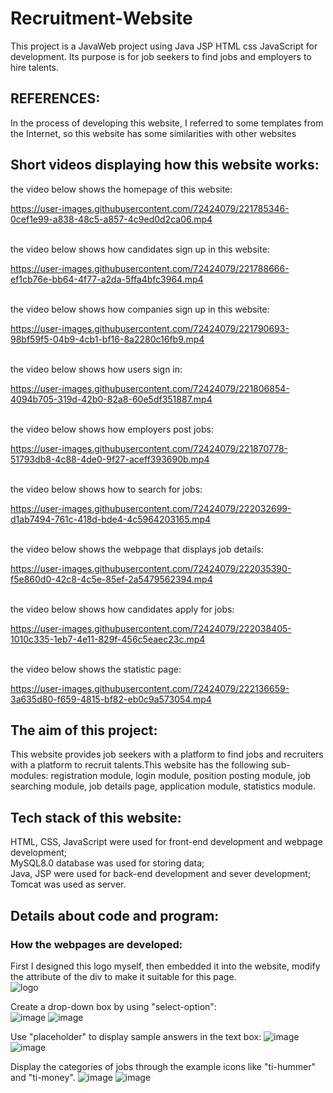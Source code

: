 # Recruitment-Website
This project is a JavaWeb project using Java JSP HTML css JavaScript for development. Its purpose is for job seekers to find jobs and employers to hire talents.<br>
## REFERENCES:
In the process of developing this website, I referred to some templates from the Internet, so this website has some similarities with other websites
## Short videos displaying how this website works:
the video below shows the homepage of this website:<br>

https://user-images.githubusercontent.com/72424079/221785346-0cef1e99-a838-48c5-a857-4c9ed0d2ca06.mp4

<br>the video below shows how candidates sign up in this website:<br>


https://user-images.githubusercontent.com/72424079/221788666-ef1cb76e-bb64-4f77-a2da-5ffa4bfc3964.mp4

<br>the video below shows how companies sign up in this website:<br>


https://user-images.githubusercontent.com/72424079/221790693-98bf59f5-04b9-4cb1-bf16-8a2280c16fb9.mp4

<br>the video below shows how users sign in:


https://user-images.githubusercontent.com/72424079/221806854-4094b705-319d-42b0-82a8-60e5df351887.mp4

<br>the video below shows how employers post jobs:


https://user-images.githubusercontent.com/72424079/221870778-51793db8-4c88-4de0-9f27-aceff393690b.mp4

<br>the video below shows how to search for jobs:


https://user-images.githubusercontent.com/72424079/222032699-d1ab7494-761c-418d-bde4-4c5964203165.mp4

<br>the video below shows the webpage that displays job details:


https://user-images.githubusercontent.com/72424079/222035390-f5e860d0-42c8-4c5e-85ef-2a5479562394.mp4


<br>the video below shows how candidates apply for jobs:



https://user-images.githubusercontent.com/72424079/222038405-1010c335-1eb7-4e11-829f-456c5eaec23c.mp4


<br>the video below shows the statistic page:


https://user-images.githubusercontent.com/72424079/222136659-3a635d80-f659-4815-bf82-eb0c9a573054.mp4


## The aim of this project:
This website provides job seekers with a platform to find jobs and recruiters with a platform to recruit talents.This website has the following sub-modules: registration module, login module, position posting module, job searching module, job details page, application module, statistics module.
## Tech stack of this website:
HTML, CSS, JavaScript were used for front-end development and webpage development;<br>
MySQL8.0 database was used for storing data;<br>
Java, JSP were used for back-end development and sever development;<br>
Tomcat was used as server.
## Details about code and program:
### How the webpages are developed:
First I designed this logo myself, then embedded it into the website, modify the attribute of the div to make it suitable for this page. <br>
![logo](https://user-images.githubusercontent.com/72424079/224461223-4cb59297-1e5f-4f65-a903-c9d6ef5d4b15.png)

Create a drop-down box by using "select-option":<br>
![image](https://user-images.githubusercontent.com/72424079/224461103-a6e6ed0f-4e01-4c86-895a-0aaac695bf2a.png)
![image](https://user-images.githubusercontent.com/72424079/224461142-e98606d3-90c3-4ea9-a5fb-68b013bcac56.png)

Use "placeholder" to display sample answers in the text box:
![image](https://user-images.githubusercontent.com/72424079/224461352-655080bf-b8fb-4500-b544-8051115f767c.png)
![image](https://user-images.githubusercontent.com/72424079/224461366-48fc50a6-be24-424d-ba09-b4dda625339c.png)

Display the categories of jobs through the example icons like "ti-hummer" and "ti-money".
![image](https://user-images.githubusercontent.com/72424079/224461441-07dc1ea4-d45a-403c-8b7d-770cc32ee6cb.png)
![image](https://user-images.githubusercontent.com/72424079/224461453-44a75173-99ab-41f5-89ed-5eb765b0835b.png)

